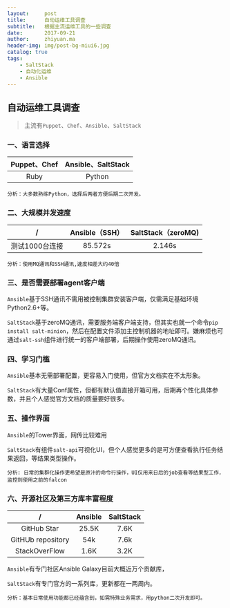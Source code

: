 ```yaml
---
layout:     post
title:      自动运维工具调查
subtitle:   根据主流运维工具的一些调查
date:       2017-09-21
author:     zhiyuan.ma
header-img: img/post-bg-miui6.jpg
catalog: true
tags:
    - SaltStack
    - 自动化运维
    - Ansible
---
```



## 自动运维工具调查
>主流有`Puppet`、`Chef`、`Ansible`、`SaltStack`

### 一、语言选择

Puppet、Chef|Ansible、SaltStack
:--:|:--:
Ruby|Python

`分析：大多数熟练Python，选择后两者方便后期二次开发。`
### 二、大规模并发速度
/|Ansible（SSH）|SaltStack（zeroMQ)
:--:|:--:|:--:
测试1000台连接|85.572s|2.146s

`分析：使用MQ通讯和SSH通讯,速度相差大约40倍`

### 三、是否需要部署agent客户端
`Ansible`基于SSH通讯不需用被控制集群安装客户端，仅需满足基础环境Python2.6+等。

`SaltStack`基于zeroMQ通讯，需要服务端客户端支持，但其实也就一个命令`pip install salt-minion`，然后在配置文件添加主控制机器的地址即可。嫌麻烦也可通过`salt-ssh`组件进行统一的客户端部署，后期操作使用zeroMQ通讯。

### 四、学习门槛
`Ansible`基本无需部署配置，更容易入门使用，但官方文档实在不太形象。

`SaltStack`有大量Conf属性，但都有默认值直接开箱可用，后期再个性化具体参数，并且个人感觉官方文档的质量要好很多。

### 五、操作界面
`Ansible`的Tower界面，网传比较难用

`SaltStack`有组件`salt-api`可视化UI，但个人感觉更多的是可方便查看执行任务结果返回，等结果类型操作。

`分析: 日常的集群化操作更希望是原汁的命令行操作，UI仅用来日后的job查看等结果型工作，监控则使用之前的falcon`

### 六、开源社区及第三方库丰富程度
/|Ansible|SaltStack
:--:|:--:|:--:
GitHub Star|25.5K|7.6K
GitHUb repository|54k|7.6k
StackOverFlow|1.6K|3.2K

`Ansible`有专门社区Ansible Galaxy目前大概近万个贡献库，

`SaltStack`有专门官方的一系列库，更新都在一两周内。

`分析：基本日常使用功能都已经蕴含到，如需特殊业务需求，用python二次开发即可。`
